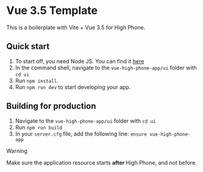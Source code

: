 # Vue 3.5 Template
This is a boilerplate with Vite + Vue 3.5 for High Phone.

## Quick start
1. To start off, you need Node JS. You can find it [here](https://nodejs.org)
2. In the command shell, navigate to the `vue-high-phone-app/ui` folder with `cd ui`
3. Run `npm install`.
3. Run `npm run dev` to start developing your app.

## Building for production
1. Navigate to the `vue-high-phone-app/ui` folder with `cd ui`
2. Run `npm run build`
3. In your `server.cfg` file, add the following line:
```ensure vue-high-phone-app```

> [!WARNING]  
> Make sure the application resource starts **after** High Phone, and not before.